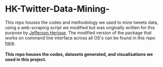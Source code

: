 # HK-Twitter-Data-Mining-
This repo houses the codes and methodology we used to mine tweets data, using a web-scraping script we modified but was originally written for this purpose by [Jefferson Herique](https://github.com/Jefferson-Henrique/GetOldTweets-python). The modified version of the package that works on command line interface across all OS's can be found in this repo [here](https://github.com/marquisvictor/Modified-GetOldTweets3). 


#### This repo houses the codes, datasets generated, and visualisations we used in this project.
